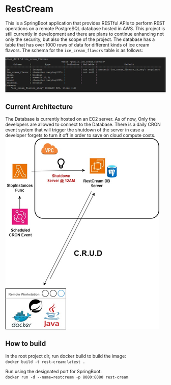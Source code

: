 # RestCream
This is a SpringBoot application that provides RESTful APIs
to perform REST operations on a remote PostgreSQL database hosted in AWS. This project is still currently in development and there are plans to continue enhancing not only the security, but also the scope of the project. The database has a table that has over 1000 rows of data for different kinds of ice cream flavors. The schema for the `ice_cream_flavors` table is as follows:

![img.png](proj_imgs/ice_cream_flavors_schema.png)

## Current Architecture
The Database is currently hosted on an EC2 server. As of now, Only the developers are allowed to connect to the Database. There is a daily CRON event system that will trigger the shutdown of the server in case a developer forgets to turn it off in order to save on cloud compute costs.
![img.png](proj_imgs/rest_cream_architecture_v1.jpg)

## How to build 
In the root project dir, run docker build to build the image:  
`docker build -t rest-cream:latest .`

Run using the designated port for SpringBoot:  
`docker run -d --name=restcream -p 8080:8080 rest-cream`